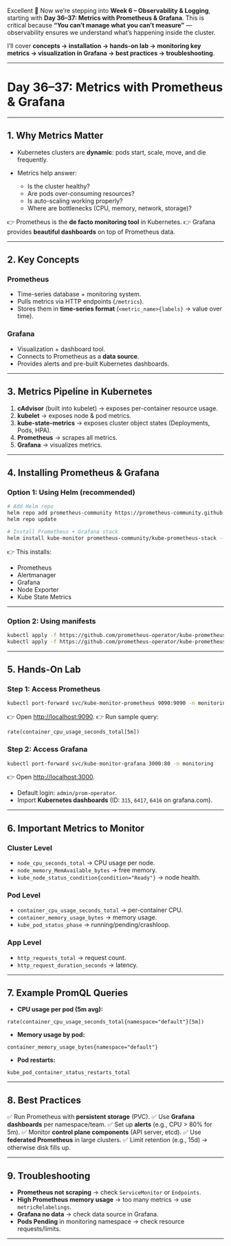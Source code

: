 Excellent 🚀 Now we’re stepping into **Week 6 – Observability & Logging**, starting with **Day 36–37: Metrics with Prometheus & Grafana**.
This is critical because **“You can’t manage what you can’t measure”** — observability ensures we understand what’s happening inside the cluster.

I’ll cover **concepts → installation → hands-on lab → monitoring key metrics → visualization in Grafana → best practices → troubleshooting**.

---

# **Day 36–37: Metrics with Prometheus & Grafana**

---

## **1. Why Metrics Matter**

* Kubernetes clusters are **dynamic**: pods start, scale, move, and die frequently.
* Metrics help answer:

  * Is the cluster healthy?
  * Are pods over-consuming resources?
  * Is auto-scaling working properly?
  * Where are bottlenecks (CPU, memory, network, storage)?

👉 Prometheus is the **de facto monitoring tool** in Kubernetes.
👉 Grafana provides **beautiful dashboards** on top of Prometheus data.

---

## **2. Key Concepts**

### **Prometheus**

* Time-series database + monitoring system.
* Pulls metrics via HTTP endpoints (`/metrics`).
* Stores them in **time-series format** (`<metric_name>{labels}` → value over time).

### **Grafana**

* Visualization + dashboard tool.
* Connects to Prometheus as a **data source**.
* Provides alerts and pre-built Kubernetes dashboards.

---

## **3. Metrics Pipeline in Kubernetes**

1. **cAdvisor** (built into kubelet) → exposes per-container resource usage.
2. **kubelet** → exposes node & pod metrics.
3. **kube-state-metrics** → exposes cluster object states (Deployments, Pods, HPA).
4. **Prometheus** → scrapes all metrics.
5. **Grafana** → visualizes metrics.

---

## **4. Installing Prometheus & Grafana**

### Option 1: Using Helm (recommended)

```bash
# Add Helm repo
helm repo add prometheus-community https://prometheus-community.github.io/helm-charts
helm repo update

# Install Prometheus + Grafana stack
helm install kube-monitor prometheus-community/kube-prometheus-stack --namespace monitoring --create-namespace
```

👉 This installs:

* Prometheus
* Alertmanager
* Grafana
* Node Exporter
* Kube State Metrics

---

### Option 2: Using manifests

```bash
kubectl apply -f https://github.com/prometheus-operator/kube-prometheus/releases/download/v0.12.0/kube-prometheus-crds.yaml
kubectl apply -f https://github.com/prometheus-operator/kube-prometheus/releases/download/v0.12.0/kube-prometheus-manifests.yaml
```

---

## **5. Hands-On Lab**

### Step 1: Access Prometheus

```bash
kubectl port-forward svc/kube-monitor-prometheus 9090:9090 -n monitoring
```

👉 Open [http://localhost:9090](http://localhost:9090).
👉 Run sample query:

```
rate(container_cpu_usage_seconds_total[5m])
```

### Step 2: Access Grafana

```bash
kubectl port-forward svc/kube-monitor-grafana 3000:80 -n monitoring
```

👉 Open [http://localhost:3000](http://localhost:3000).

* Default login: `admin/prom-operator`.
* Import **Kubernetes dashboards** (ID: `315`, `6417`, `6416` on grafana.com).

---

## **6. Important Metrics to Monitor**

### **Cluster Level**

* `node_cpu_seconds_total` → CPU usage per node.
* `node_memory_MemAvailable_bytes` → free memory.
* `kube_node_status_condition{condition="Ready"}` → node health.

### **Pod Level**

* `container_cpu_usage_seconds_total` → per-container CPU.
* `container_memory_usage_bytes` → memory usage.
* `kube_pod_status_phase` → running/pending/crashloop.

### **App Level**

* `http_requests_total` → request count.
* `http_request_duration_seconds` → latency.

---

## **7. Example PromQL Queries**

* **CPU usage per pod (5m avg):**

```promql
rate(container_cpu_usage_seconds_total{namespace="default"}[5m])
```

* **Memory usage by pod:**

```promql
container_memory_usage_bytes{namespace="default"}
```

* **Pod restarts:**

```promql
kube_pod_container_status_restarts_total
```

---

## **8. Best Practices**

✅ Run Prometheus with **persistent storage** (PVC).
✅ Use **Grafana dashboards** per namespace/team.
✅ Set up **alerts** (e.g., CPU > 80% for 5m).
✅ Monitor **control plane components** (API server, etcd).
✅ Use **federated Prometheus** in large clusters.
✅ Limit retention (e.g., 15d) → otherwise disk fills up.

---

## **9. Troubleshooting**

* **Prometheus not scraping** → check `ServiceMonitor` or `Endpoints`.
* **High Prometheus memory usage** → too many metrics → use `metricRelabelings`.
* **Grafana no data** → check data source in Grafana.
* **Pods Pending** in monitoring namespace → check resource requests/limits.

---

#
